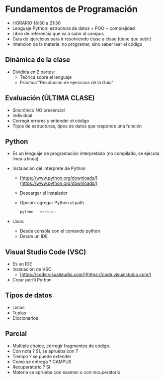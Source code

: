 # Fundamentos de Programación

* HORARIO 18:30 a 21:30
* Lenguaje Python: estructura de datos + POO + complejidad
* Libro de referencia que va a subir al campus
* Guía de ejercicios para ir resolviendo clase a clase (tiene que subir)
* Intencion de la materia: no programar, sino saber leer el código

## Dinámica de la clase

* Dividida en 2 partes:
  * Teórica sobre el lenguaje
  * Práctica "Resolución de ejercicios de la Guía"

## Evaluación (ÚLTIMA CLASE)

* Sincrónico NO presencial
* Individual
* Corregir errores y entender el código
* Tipos de estructuras, tipos de datos que responde una función

## Python

* Es un lenguaje de programación interpretado (no compilado, se ejecuta línea a línea)
* Instalación del intérprete de Python
  * [https://www.python.org/downloads/](https://www.python.org/downloads/)
  * Descargar el instalador
  * Opción: agregar Python al path

    ```sh
    python --version
    ```

* Usos:
  * Desde consola con el comando python
  * Desde un IDE

## Visual Studio Code (VSC)

* Es un IDE
* Instalación de VSC
  * [https://code.visualstudio.com/](https://code.visualstudio.com/)
* Crear perfil Python

## Tipos de datos

* Listas
* Tuplas
* Diccionarios

## Parcial

* Multiple choice, corregir fragmentos de código.
* Con nota ? SI, se aprueba con 7
* Tiempo ? se puede extender
* Como se entrega ? CAMPUS
* Recuperatorio ? SI
* Materia se aprueba con examen o con recuperatorio
